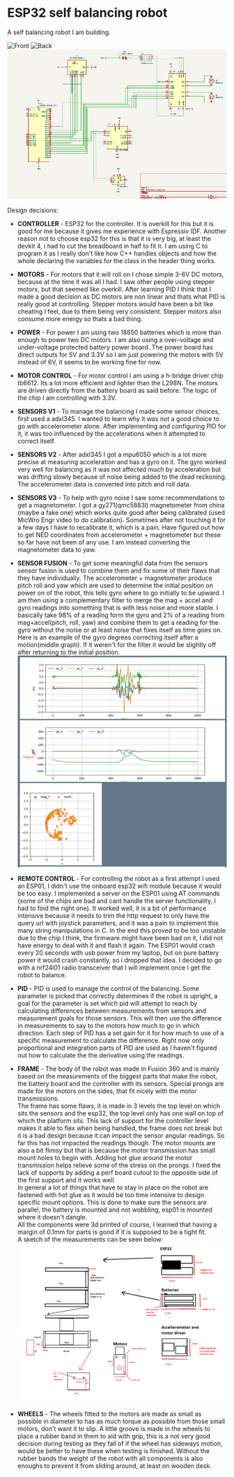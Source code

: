 # ESP32 self balancing robot

A self balancing robot I am building.

![Front](./images/front.png)
![Back](./images/back.png)
![Schematic](./images/schematicPeek.png)

Design decisions:<br>

- **CONTROLLER** - ESP32 for the controller. It is overkill for this but it is good for me because it gives me experience with Espressiv IDF. Another reason not to choose esp32 for this is that it is very big, at least the devkit 4, i had to cut the breadboard in half to fit it. I am using C to program it as I really don't like how C++ handles objects and how the whole declaring the variables for the class in the header thing works.

- **MOTORS** - For motors that it will roll on I chose simple 3-6V DC motors, because at the time it was all I had. I saw other people using stepper motors, but that seemed like overkill. After learning PID I think that I made a good decision as DC motors are non linear and thats what PID is really good at controlling. Stepper motors would have been a bit like cheating I feel, due to them being very consistent. Stepper motors also consume more energy so thats a bad thing. 

- **POWER** - For power I am using two 18650 batteries which is more than enough to power two DC motors. I am also using a over-voltage and under-voltage protected battery power board. The power board has direct outputs for 5V and 3.3V so I am just powering the motors with 5V instead of 6V, it seems to be working fine for now.

- **MOTOR CONTROL** - For motor control I am using a h-bridge driver chip tb6612. Its a lot more efficient and lighter than the L298N. The motors are driven directly from the battery board as said before. The logic of the chip I am controlling with 3.3V.

- **SENSORS V1** - To manage the balancing I made some sensor choices, first used a adxl345. I wanted to learn why it was not a good choice to go with accelerometer alone. After implementing and configuring PID for it, it was too influenced by the accelerations when it attempted to correct itself.

- **SENSORS V2** - After adxl345 I got a mpu6050 which is a lot more precise at measuring acceleration and has a gyro on it. The gyro worked very well for balancing as it was not affected much by acceleration but was drifting slowly because of noise being added to the dead reckoning. The accelerometer data is converted into pitch and roll data.

- **SENSORS V3** - To help with gyro noise I saw some recommendations to get a magnetometer. I got a gy271(qmc5883l) magnetometer from china (maybe a fake one) which works quite good after being calibrated (used MicWro Engr video to do calibration). Sometimes after not touching it for a few days I have to recalibrate it, which is a pain. Have figured out how to get NED coordinates from accelerometer + magnetometer but these so far have not been of any use. I am instead converting the magnetometer data to yaw.

- **SENSOR FUSION** - To get some meaningful data from the sensors sensor fusion is used to combine them and fix some of their flaws that they have individually. The accelerometer + magnetometer produce pitch roll and yaw which are used to determine the initial position on power on of the robot, this tells gyro where to go initially to be upward. I am then using a complementary filter to merge the mag + accel and gyro readings into something that is with less noise and more stable. I basically take 98% of a reading form the gyro and 2% of a reading from mag+accel(pitch, roll, yaw) and combine them to get a reading for the gyro without the noise or at least noise that fixes itself as time goes on.
<br>Here is an example of the gyro degrees correcting itself after a motion(middle graph). If it weren't for the filter it would be slightly off after returning to the initial position.
![ROBOT PICTRE](./images/sensor%20readings.png)


- **REMOTE CONTROL** - For controlling the robot as a first attempt I used an ESP01, I didn't use the onboard esp32 wifi module because it would be too easy. I implemented a server on the ESP01 using AT commands (some of the chips are bad and cant handle the server functionality, I had to find the right one). It worked well, it is a bit of performance intensive because it needs to trim the http request to only have the query url with joystick parameters, and it was a pain to implement this many string manipulations in C. In the end this proved to be too unstable due to the chip I think, the firmware might have been bad on it, I did not have energy to deal with it and flash it again. The ESP01 would crash every 20 seconds with usb power from my laptop, but on pure battery power it would crash constantly, so i dropped that idea. I decided to go with a nrf24l01 radio transceiver that I will implement once I get the robot to balance.

- **PID** - PID is used to manage the control of the balancing. Some parameter is picked that correctly determines if the robot is upright, a goal for the parameter is set which pid will attempt to reach by calculating differences between measurements from sensors and measurement goals for those sensors. This will then use the difference in measurements to say to the motors how much to go in which direction. Each step of PID has a set gain for it for how much to use of a specific measurement to calculate the difference. Right now only proportional and integration parts of PID are used as I haven't figured out how to calculate the the derivative using the readings.

- **FRAME** - The body of the robot was made in Fusion 360 and is mainly based on the measurements of the biggest parts that make the robot, the battery board and the controller with its sensors. Special prongs are made for the motors on the sides, that fit nicely with the motor transmissions. <br>The frame has some flaws, it is made in 3 levels the top level on which sits the sensors and the esp32, the top level only has one wall on top of which the platform sits. This lack of support for the controller level makes it able to flex when being handled, the frame does not break but it is a bad design because it can impact the sensor angular readings. So far this has not impacted the readings though. The motor mounts are also a bit flimsy but that is because the motor transmission has small mount holes to begin with. Adding hot glue around the motor transmission helps relieve some of the stress on the prongs. I fixed the lack of supports by adding a perf board cutout to the opposite side of the first support and it works well.
<br>In general a lot of things that have to stay in place on the robot are fastened with hot glue as it would be too time intensive to design specific mount options. This is done to make sure the sensors are parallel, the battery is mounted and not wobbling, esp01 is mounted where it doesn't dangle.
<br>All the components were 3d printed of course, I learned that having a margin of 0.1mm for parts is good if it is supposed to be a tight fit.
<br>A sketch of the measurements can be seen below:<br>
![ROBOT PICTRE](./images/frame%20drawing.png)


- **WHEELS** - The wheels fitted to the motors are made as small as possible in diameter to has as much torque as possible from those small motors, don't want it to slip. A little groove is made in the wheels to place a rubber band in them to aid with grip, this is a not very good decision during testing as they fall of if the wheel has sideways motion, would be better to have these when testing is finished. Without the rubber bands the weight of the robot with all components is also enoughs to prevent it from sliding around, at least on wooden desk.



